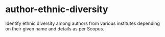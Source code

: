 # author-ethnic-diversity
Identify ethnic diversity among authors from various institutes depending on their given name and details as per Scopus.
